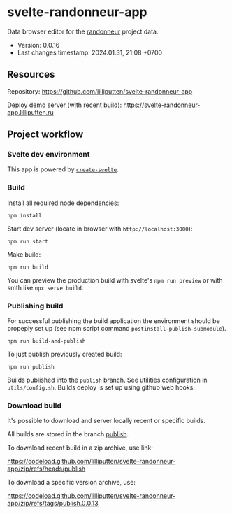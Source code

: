 <!--
@since 2023.12.23, 16:55
@changed 2024.01.30, 19:29
-->

# svelte-randonneur-app

Data browser editor for the [randonneur](https://github.com/brightway-lca/randonneur) project data.

- Version: 0.0.16
- Last changes timestamp: 2024.01.31, 21:08 +0700

## Resources

Repository: https://github.com/lilliputten/svelte-randonneur-app

Deploy demo server (with recent build): https://svelte-randonneur-app.lilliputten.ru

## Project workflow

### Svelte dev environment

This app is powered by [`create-svelte`](https://github.com/sveltejs/kit/tree/main/packages/create-svelte).

### Build

Install all required node dependencies:

```
npm install
```

Start dev server (locate in browser with `http://localhost:3000`):

```
npm run start
```

Make build:

```
npm run build
```

You can preview the production build with svelte's `npm run preview` or with smth like `npx serve build`.

### Publishing build

For successful publishing the build application the environment should be
propeply set up (see npm script command `postinstall-publish-submodule`).

```
npm run build-and-publish
```

To just publish previously created build:

```
npm run publish
```

Builds published into the `publish` branch. See utilities configuration in
`utils/config.sh`. Builds deploy is set up using github web hooks.

### Download build

It's possible to download and server locally recent or specific builds.

All builds are stored in the branch [publish](https://github.com/lilliputten/svelte-randonneur-app/tree/publish).

To download recent build in a zip archive, use link:

https://codeload.github.com/lilliputten/svelte-randonneur-app/zip/refs/heads/publish

To download a specific version archive, use:

https://codeload.github.com/lilliputten/svelte-randonneur-app/zip/refs/tags/publish.0.0.13
